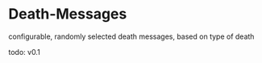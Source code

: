 # Death-Messages
configurable, randomly selected death messages, based on type of death

todo: v0.1
